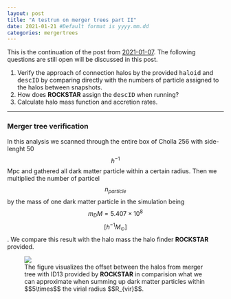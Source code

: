 ```yaml
---
layout: post
title: "A testrun on merger trees part II"
date: 2021-01-21 #Default format is yyyy.mm.dd
categories: mergertrees
---
```


This is the continuation of the post from <a href="https://dstoppacher.github.io/A-testrun-on-merger-trees/">2021-01-07</a>. The following questions are still open will be discussed in this post.

<ol>
  <li>Verify the approach of connection halos by the provided <tt>haloid</tt> and <tt>descID</tt> by comparing directly with the numbers of particle assigned to the halos between snapshots.</li>

  <li>How does <b>ROCKSTAR</b> assign the <tt>descID</tt> when running?</li>

  <li>Calculate halo mass function and accretion rates.</li>
 </ol>
 
 <hr class="fancyLine3">
 
 ### Merger tree verification
 
 In this analysis we scanned through the entire box of Cholla 256 with side-lenght 50$$h^{-1}$$Mpc and gathered all dark matter particle within a certain radius. Then we multiplied the number of particel $$n_{particle}$$ by the mass of one dark matter particle in the simulation being $$m_DM=5.407\times10^8$$ $$[h^{-1}M_{\odot}]$$. We compare this result with the halo mass the halo finder <b>ROCKSTAR</b> provided.
 
 <figure>
  <img src="{{ site.baseurl }}/plots/2021-01-21_.mhalo_offset.png">
  <figcaption>The figure visualizes the offset between the halos from merger tree with ID13 provided by <b>ROCKSTAR</b> in comparision what we can approximate when summing up dark matter particles within $$5\times$$ the virial radius $$R_{vir}$$.
  </figcaption>
</figure>
 
 
